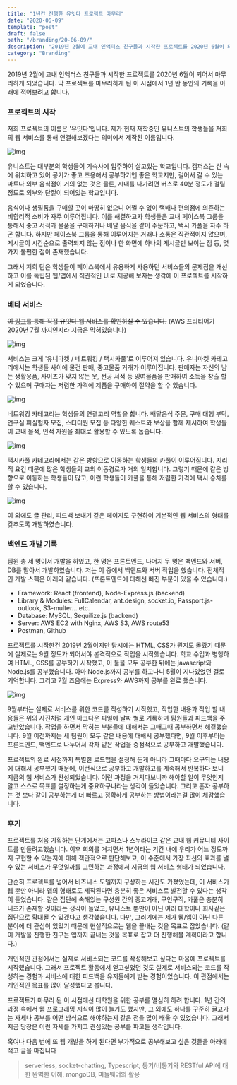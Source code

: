 ```yaml
---
title: "1년간 진행한 유잇다 프로젝트 마무리"
date: "2020-06-09"
template: "post"
draft: false
path: "/branding/20-06-09/"
description: "2019년 2월에 교내 인액터스 친구들과 시작한 프로젝트를 2020년 6월이 되어서 마무리하게 되었습니다. 막 프로젝트를 마무리하게 된 이 시점에서 1년 반 동안의 기록을 아래에 적어보려고 합니다."
category: "Branding"
---
```


2019년 2월에 교내 인액터스 친구들과 시작한 프로젝트를 2020년 6월이 되어서 마무리하게 되었습니다. 막 프로젝트를 마무리하게 된 이 시점에서 1년 반 동안의 기록을 아래에 적어보려고 합니다.

### 프로젝트의 시작

 저희 프로젝트의 이름은 '유잇다'입니다. 제가 현재 재학중인 유니스트의 학생들을 저희의 웹 서비스를 통해 연결해보겠다는 의미에서 제작된 이름입니다.  

![img](../img/20-06-09-1.png)

 유니스트는 대부분의 학생들이 기숙사에 입주하여 살고있는 학교입니다. 캠퍼스는 산 속에 위치하고 있어 공기가 좋고 조용해서 공부하기엔 좋은 학교지만, 걸어서 갈 수 있는 마트나 외부 음식점이 거의 없는 것은 물론, 시내를 나가려면 버스로 40분 정도가 걸릴 정도로 외부와 단절이 되어있는 학교입니다. 

음식이나 생필품을 구매할 곳이 마땅히 없으니 어쩔 수 없이 택배나 편의점에 의존하는 비합리적 소비가 자주 이루어집니다. 이를 해결하고자 학생들은 교내 페이스북 그룹을 통해서 중고 서적과 물품을 구매하거나 배달 음식을 같이 주문하고, 택시 카풀을 자주 하곤 합니다. 하지만 페이스북 그룹을 통해 이루어지는 거래나 소통은 직관적이지 않으며, 게시글이 시간순으로 출력되지 않는 점이나 한 화면에 하나의 게시글만 보이는 점 등, 몇 가지 불편한 점이 존재했습니다.

그래서 저희 팀은 학생들이 페이스북에서 유용하게 사용하던 서비스들의 문제점을 개선하고 이를 독립된 웹/앱에서 직관적인 UI로 제공해 보자는 생각에 이 프로젝트를 시작하게 되었습니다. 

### 베타 서비스

 ~~이 [링크](https://uitda.net/)를 통해 직접 유잇다 웹 서비스를 확인하실 수 있습니다.~~ (AWS 프리티어가 2020년 7월 까지인지라 지금은 막혀있습니다)

![img](../img/20-06-09-2.png)

 서비스는 크게 '유니마켓 / 네트워킹 / 택시카풀'로 이루어져 있습니다. 유니마켓 카테고리에서는 학생들 사이에 물건 판매, 중고물품 거래가 이루어집니다. 판매자는 자신의 남는 생활용품, 사이즈가 맞지 않는 옷, 전공 서적 등 잉여물품을 판매하여 소득을 창출 할 수 있으며 구매자는 저렴한 가격에 제품을 구매하여 절약을 할 수 있습니다.

![img](../img/20-06-09-3.png)

 네트워킹 카테고리는 학생들의 연결고리 역할을 합니다. 배달음식 주문, 구매 대행 부탁, 연구실 피실험자 모집, 스터디원 모집 등 다양한 퀘스트와 보상을 함께 제시하여 학생들이 교내 물적, 인적 자원을 최대로 활용할 수 있도록 돕습니다.

![img](../img/20-06-09-4.png)

 택시카풀 카테고리에서는 같은 방향으로 이동하는 학생들의 카풀이 이루어집니다. 지리적 요건 때문에 많은 학생들의 교외 이동경로가 거의 일치합니다. 그렇기 때문에 같은 방향으로 이동하는 학생들이 많고, 이런 학생들이 카풀을 통해 저렴한 가격에 택시 승차를 할 수 있습니다.

![img](../img/20-06-09-5.png)

 이 외에도 글 관리, 피드백 보내기 같은 페이지도 구현하여 기본적인 웹 서비스의 형태를 갖추도록 개발하였습니다. 

### 백엔드 개발 기록

 팀원 총 세 명이서 개발을 하였고, 한 명은 프론트엔드, 나머지 두 명은 백엔드와 서버, DB를 맡아서 개발하였습니다. 저는 이 중에서 백엔드와 서버 작업을 했습니다. 전체적인 개발 스펙은 아래와 같습니다. (프론트엔드에 대해선 빠진 부분이 있을 수 있습니다.)

- Framework: React (frontend), Node-Express.js (backend)
- Library & Modules: FullCalendar, ant.design, socket.io, Passport.js-outlook, S3-multer... etc.
- Database: MySQL, Sequilize.js (backend)
- Server: AWS EC2 with Nginx, AWS S3, AWS route53
- Postman, Github

 프로젝트를 시작한건 2019년 2월이지만 당시에는 HTML, CSS가 뭔지도 몰랐기 때문에 실제로는 9월 정도가 되어서야 본격적으로 작업을 시작했습니다. 학교 수업과 병행하여 HTML, CSS를 공부하기 시작했고, 이 둘을 모두 공부한 뒤에는 javascript와 Node.js를 공부했습니다. 아마 Node.js까지 공부를 하고나니 5월이 지나있었던 걸로 기억합니다. 그리고 7월 즈음에는 Express와 AWS까지 공부를 완료 했습니다. 

![img](../img/20-06-09-6.png)

 9월부터는 실제로 서비스를 위한 코드를 작성하기 시작했고, 작업한 내용과 작업 할 내용들은 위의 사진처럼 개인 마크다운 파일에 날짜 별로 기록하며 팀원들과 피드백을 주고받았습니다. 작업을 하면서 막히는 부분들에 대해서는 그때그때 공부하면서 해결했습니다. 9월 이전까지는 세 팀원이 모두 같은 내용에 대해서 공부했다면, 9월 이후부터는 프론트엔드, 백엔드로 나누어서 각자 맡은 작업을 중점적으로 공부하고 개발했습니다.

프로젝트의 완료 시점까지 특별한 로드맵을 설정해 둔게 아니라 그때마다 요구되는 내용에 대해서 공부했기 때문에, 이런식으로 공부하고 개발하고를 계속해서 반복하다 보니 지금의 웹 서비스가 완성되었습니다. 이런 과정을 거치다보니까 해야할 일이 무엇인지 알고 스스로 목표를 설정하는게 중요하구나라는 생각이 들었습니다. 그리고 혼자 공부하는 것 보다 같이 공부하는게 더 빠르고 정확하게 공부하는 방법이라는걸 많이 체감했습니다.

### 후기

 프로젝트를 처음 기획하는 단계에서는 고파스나 스누라이프 같은 교내 웹 커뮤니티 사이트를 만들려고했습니다. 이후 회의를 거치면서 1년이라는 기간 내에 우리가 어느 정도까지 구현할 수 있는지에 대해 객관적으로 판단해보고, 이 수준에서 가장 최선의 효과를 낼 수 있는 서비스가 무엇일까를 고민하는 과정에서 지금의 웹 서비스 형태가 되었습니다. 

 단순히 프로젝트를 넘어서 비즈니스 모델까지 구상하는 시간도 가졌었는데, 이 서비스가 웹 뿐만 아니라 앱의 형태로도 제작된다면 충분히 좋은 서비스로 발전할 수 있다는 생각이 들었습니다. 같은 집단에 속해있는 구성원 간의 중고거래, 구인구직, 카풀은 충분히 니즈가 존재할 것이라는 생각이 들었고, 유니스트 뿐만이 아닌 여러 대학이나 회사같은 집단으로 확대될 수 있겠다고 생각했습니다. 다만, 그러기에는 제가 웹/앱이 아닌 다른 분야에 더 관심이 있었기 때문에 현실적으로는 웹을 끝내는 것을 목표로 잡았습니다. (같이 개발을 진행한 친구는 앱까지 끝내는 것을 목표로 잡고 더 진행해볼 계획이라고 합니다.)

  개인적인 관점에서는 실제로 서비스되는 코드를 작성해보고 싶다는 마음에 프로젝트를 시작했습니다. 그래서 프로젝트 활동에서 얻고싶었던 것도 실제로 서비스되는 코드를 작성하는 경험과 서비스에 대한 피드백을 유저들에게 받는 경험이었습니다. 이 관점에서는 개인적인 목표를 많이 달성했다고 봅니다.

 프로젝트가 마무리 된 이 시점에선 대학원을 위한 공부를 열심히 하려 합니다. 1년 간의 과정 속에서 웹 프로그래밍 지식이 많이 늘기도 했지만, 그 외에도 하나를 꾸준히 끌고가는 자세나 공부를 어떤 방식으로 해야하는지 같은 점을 많이 배울 수 있었습니다. 그래서 지금 당장은 이런 자세를 가지고 관심있는 공부를 파고들 생각입니다.

 혹여나 다음 번에 또 웹 개발을 하게 된다면 부가적으로 공부해보고 싶은 것들을 아래에 적고 글을 마칩니다

> serverless, socket-chatting, Typescript, 동기/비동기와 RESTful API에 대한 완벽한 이해, mongoDB, 미들웨어의 활용
